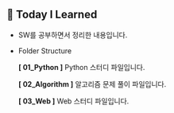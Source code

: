 ## 👀 Today I Learned

- SW를 공부하면서 정리한 내용입니다.



- Folder Structure

  **[ 01_Python ]** Python 스터디 파일입니다.

  **[ 02_Algorithm ]** 알고리즘 문제 풀이 파일입니다.

  **[ 03_Web ]** Web 스터디 파일입니다.

